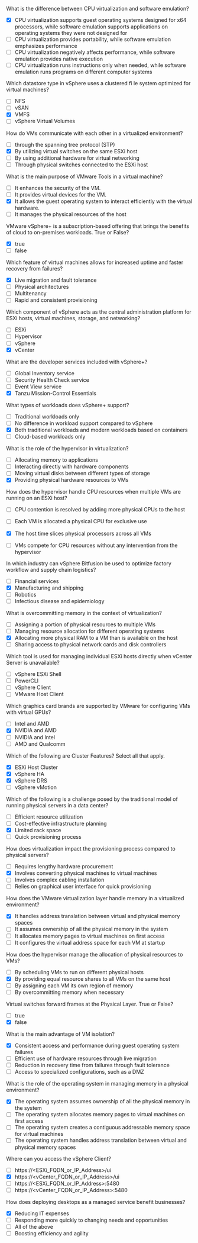 What is the difference between CPU virtualization and software emulation?
- [x] CPU virtualization supports guest operating systems designed for x64 processors, while software emulation supports applications on operating systems they were not designed for
- [ ] CPU virtualization provides portability, while software emulation emphasizes performance
- [ ] CPU virtualization negatively affects performance, while software emulation provides native execution
- [ ] CPU virtualization runs instructions only when needed, while software emulation runs programs on different computer systems

Which datastore type in vSphere uses a clustered fi le system optimized for virtual machines?
- [ ] NFS
- [ ] vSAN
- [x] VMFS
- [ ] vSphere Virtual Volumes

How do VMs communicate with each other in a virtualized environment?
- [ ] through the spanning tree protocol (STP)
- [x] By utilizing virtual switches on the same ESXi host
- [ ] By using additional hardware for virtual networking
- [ ] Through physical switches connected to the ESXi host

What is the main purpose of VMware Tools in a virtual machine?
- [ ] It enhances the security of the VM.
- [ ] It provides virtual devices for the VM.
- [x] It allows the guest operating system to interact efficiently with the virtual hardware.
- [ ] It manages the physical resources of the host 

VMware vSphere+ is a subscription-based offering that brings the benefits of cloud to on-premises workloads. True or False?
- [x] true
- [ ] false

Which feature of virtual machines allows for increased uptime and faster recovery from failures?
- [x] Live migration and fault tolerance
- [ ] Physical architectures
- [ ] Multitenancy
- [ ] Rapid and consistent provisioning

Which component of vSphere acts as the central administration platform for ESXi hosts, virtual machines, storage, and networking?
- [ ] ESXi
- [ ] Hypervisor
- [ ] vSphere
- [x] vCenter

What are the developer services included with vSphere+?
- [ ] Global Inventory service
- [ ] Security Health Check service
- [ ] Event View service
- [x] Tanzu Mission-Control Essentials

What types of workloads does vSphere+ support?
- [ ] Traditional workloads only
- [ ] No difference in workload support compared to vSphere
- [x] Both traditional workloads and modern workloads based on containers
- [ ] Cloud-based workloads only

What is the role of the hypervisor in virtualization?
- [ ] Allocating memory to applications
- [ ] Interacting directly with hardware components
- [ ] Moving virtual disks between different types of storage
- [x] Providing physical hardware resources to VMs

How does the hypervisor handle CPU resources when multiple VMs are running on an ESXi host?
- [ ] CPU contention is resolved by adding more physical CPUs to the host
- [ ] Each VM is allocated a physical CPU for exclusive use
- [x] The host time slices physical processors across all VMs
- [ ] VMs compete for CPU resources without any intervention from the hypervisor


In which industry can vSphere Bitfusion be used to optimize factory workflow and supply chain logistics?
- [ ] Financial services
- [x] Manufacturing and shipping
- [ ] Robotics
- [ ] Infectious disease and epidemiology

What is overcommitting memory in the context of virtualization?
- [ ] Assigning a portion of physical resources to multiple VMs
- [ ] Managing resource allocation for different operating systems
- [x] Allocating more physical RAM to a VM than is available on the host
- [ ] Sharing access to physical network cards and disk controllers

Which tool is used for managing individual ESXi hosts directly when vCenter Server is unavailable?
- [ ] vSphere ESXi Shell
- [ ] PowerCLI
- [ ] vSphere Client
- [ ] VMware Host Client

Which graphics card brands are supported by VMware for configuring VMs with virtual GPUs?
- [ ] Intel and AMD
- [x] NVIDIA and AMD
- [ ] NVIDIA and Intel
- [ ] AMD and Qualcomm

Which of the following are Cluster Features? Select all that apply.
- [x] ESXi Host Cluster
- [x] vSphere HA
- [x] vSphere DRS
- [ ] vSphere vMotion

Which of the following is a challenge posed by the traditional model of running physical servers in a data center?
- [ ] Efficient resource utilization
- [ ] Cost-effective infrastructure planning
- [x] Limited rack space
- [ ] Quick provisioning process

How does virtualization impact the provisioning process compared to physical servers?
- [ ] Requires lengthy hardware procurement
- [x] Involves converting physical machines to virtual machines
- [ ] Involves complex cabling installation
- [ ] Relies on graphical user interface for quick provisioning

How does the VMware virtualization layer handle memory in a virtualized environment?
- [x] It handles address translation between virtual and physical memory spaces
- [ ] It assumes ownership of all the physical memory in the system
- [ ] It allocates memory pages to virtual machines on first access
- [ ] It configures the virtual address space for each VM at startup

How does the hypervisor manage the allocation of physical resources to VMs?
- [ ] By scheduling VMs to run on different physical hosts
- [x] By providing equal resource shares to all VMs on the same host
- [ ] By assigning each VM its own region of memory
- [ ] By overcommitting memory when necessary

Virtual switches forward frames at the Physical Layer. True or False?
- [ ] true
- [x] false

What is the main advantage of VM isolation?
- [x] Consistent access and performance during guest operating system failures
- [ ] Efficient use of hardware resources through live migration
- [ ] Reduction in recovery time from failures through fault tolerance
- [ ] Access to specialized configurations, such as a DMZ

What is the role of the operating system in managing memory in a physical environment?
- [x] The operating system assumes ownership of all the physical memory in the system
- [ ] The operating system allocates memory pages to virtual machines on first access 
- [ ] The operating system creates a contiguous addressable memory space for virtual machines
- [ ] The operating system handles address translation between virtual and physical memory spaces

Where can you access the vSphere Client?
- [ ] https://<ESXi_FQDN_or_IP_Address>/ui
- [x] https://<vCenter_FQDN_or_IP_Address>/ui
- [ ] https://<ESXi_FQDN_or_IP_Address>:5480
- [ ] https://<vCenter_FQDN_or_IP_Address>:5480

How does deploying desktops as a managed service benefit businesses?
- [x] Reducing IT expenses
- [ ] Responding more quickly to changing needs and opportunities
- [ ] All of the above
- [ ] Boosting efficiency and agility
